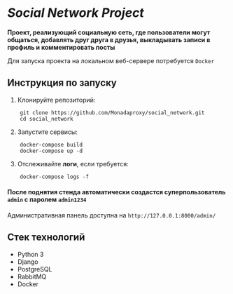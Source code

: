 # *Social Network Project*

****Проект, реализующий социальную сеть, где пользователи могут общаться,
добавлять друг друга в друзья, выкладывать записи в профиль и комментировать посты****

Для запуска проекта на локальном веб-сервере потребуется `Docker`

## Инструкция по запуску

1. Клонируйте репозиторий:

```shell
    git clone https://github.com/Monadaproxy/social_network.git
    cd social_network
```

2. Запустите сервисы:
```shell
    docker-compose build
    docker-compose up -d
```

3. Отслеживайте **логи**, если требуется:
```shell
    docker-compose logs -f
```
#### После поднятия стенда автоматически создастся суперпользователь `admin` с паролем `admin1234`
Административная панель доступна на `http://127.0.0.1:8000/admin/`

## Стек технологий


+ Python 3
+ Django
+ PostgreSQL 
+ RabbitMQ 
+ Docker

